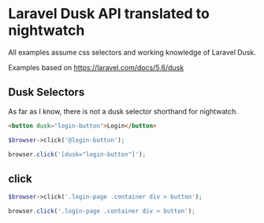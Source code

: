 # Laravel Dusk API translated to nightwatch

All examples assume css selectors and working knowledge of Laravel Dusk. 

Examples based on https://laravel.com/docs/5.6/dusk

## Dusk Selectors

As far as I know, there is not a dusk selector shorthand for nightwatch.

```html
<button dusk="login-button">Login</button>
```

```php
$browser->click('@login-button');
```

```js
browser.click('[dusk="login-button"]');
```

## click

```php
$browser->click('.login-page .container div > button');
```

```js
browser.click('.login-page .container div > button');
```

